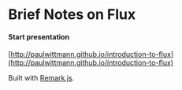 Brief Notes on Flux
===================

#### Start presentation
[http://paulwittmann.github.io/introduction-to-flux](http://paulwittmann.github.io/introduction-to-flux)

Built with [Remark.js](https://github.com/gnab/remark).
